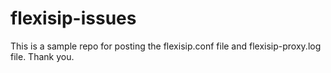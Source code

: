 # flexisip-issues
This is a sample repo for posting the flexisip.conf file and flexisip-proxy.log file.
Thank you.
